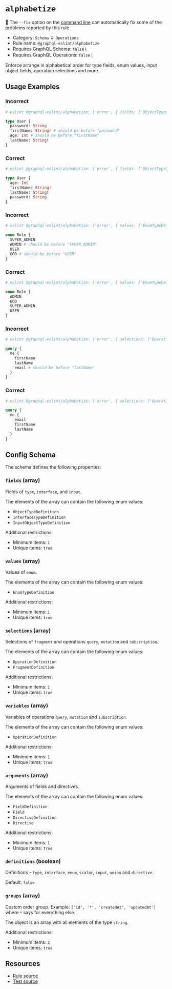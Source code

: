 # `alphabetize`

🔧 The `--fix` option on the
[command line](https://eslint.org/docs/user-guide/command-line-interface#--fix) can automatically
fix some of the problems reported by this rule.

- Category: `Schema & Operations`
- Rule name: `@graphql-eslint/alphabetize`
- Requires GraphQL Schema: `false`
  [ℹ️](/docs/getting-started#extended-linting-rules-with-graphql-schema)
- Requires GraphQL Operations: `false`
  [ℹ️](/docs/getting-started#extended-linting-rules-with-siblings-operations)

Enforce arrange in alphabetical order for type fields, enum values, input object fields, operation
selections and more.

## Usage Examples

### Incorrect

```graphql
# eslint @graphql-eslint/alphabetize: ['error', { fields: ['ObjectTypeDefinition'] }]

type User {
  password: String
  firstName: String! # should be before "password"
  age: Int # should be before "firstName"
  lastName: String!
}
```

### Correct

```graphql
# eslint @graphql-eslint/alphabetize: ['error', { fields: ['ObjectTypeDefinition'] }]

type User {
  age: Int
  firstName: String!
  lastName: String!
  password: String
}
```

### Incorrect

```graphql
# eslint @graphql-eslint/alphabetize: ['error', { values: ['EnumTypeDefinition'] }]

enum Role {
  SUPER_ADMIN
  ADMIN # should be before "SUPER_ADMIN"
  USER
  GOD # should be before "USER"
}
```

### Correct

```graphql
# eslint @graphql-eslint/alphabetize: ['error', { values: ['EnumTypeDefinition'] }]

enum Role {
  ADMIN
  GOD
  SUPER_ADMIN
  USER
}
```

### Incorrect

```graphql
# eslint @graphql-eslint/alphabetize: ['error', { selections: ['OperationDefinition'] }]

query {
  me {
    firstName
    lastName
    email # should be before "lastName"
  }
}
```

### Correct

```graphql
# eslint @graphql-eslint/alphabetize: ['error', { selections: ['OperationDefinition'] }]

query {
  me {
    email
    firstName
    lastName
  }
}
```

## Config Schema

The schema defines the following properties:

### `fields` (array)

Fields of `type`, `interface`, and `input`.

The elements of the array can contain the following enum values:

- `ObjectTypeDefinition`
- `InterfaceTypeDefinition`
- `InputObjectTypeDefinition`

Additional restrictions:

- Minimum items: `1`
- Unique items: `true`

### `values` (array)

Values of `enum`.

The elements of the array can contain the following enum values:

- `EnumTypeDefinition`

Additional restrictions:

- Minimum items: `1`
- Unique items: `true`

### `selections` (array)

Selections of `fragment` and operations `query`, `mutation` and `subscription`.

The elements of the array can contain the following enum values:

- `OperationDefinition`
- `FragmentDefinition`

Additional restrictions:

- Minimum items: `1`
- Unique items: `true`

### `variables` (array)

Variables of operations `query`, `mutation` and `subscription`.

The elements of the array can contain the following enum values:

- `OperationDefinition`

Additional restrictions:

- Minimum items: `1`
- Unique items: `true`

### `arguments` (array)

Arguments of fields and directives.

The elements of the array can contain the following enum values:

- `FieldDefinition`
- `Field`
- `DirectiveDefinition`
- `Directive`

Additional restrictions:

- Minimum items: `1`
- Unique items: `true`

### `definitions` (boolean)

Definitions – `type`, `interface`, `enum`, `scalar`, `input`, `union` and `directive`.

Default: `false`

### `groups` (array)

Custom order group. Example: `['id', '*', 'createdAt', 'updatedAt']` where `*` says for everything
else.

The object is an array with all elements of the type `string`.

Additional restrictions:

- Minimum items: `2`
- Unique items: `true`

## Resources

- [Rule source](https://github.com/B2o5T/graphql-eslint/tree/master/packages/plugin/src/rules/alphabetize.ts)
- [Test source](https://github.com/B2o5T/graphql-eslint/tree/master/packages/plugin/__tests__/alphabetize.spec.ts)
